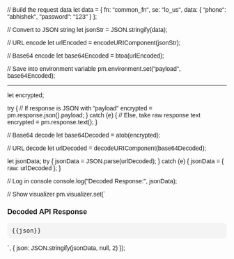 //  Build the request data
let data = {
    fn: "common_fn",
    se: "lo_us",
    data: { 
        "phone": "abhishek",
        "password": "123"
    }
};

//  Convert to JSON string
let jsonStr = JSON.stringify(data);

//  URL encode
let urlEncoded = encodeURIComponent(jsonStr);

//  Base64 encode
let base64Encoded = btoa(urlEncoded);

//  Save into environment variable
pm.environment.set("payload", base64Encoded);


------------------------------------------------------


let encrypted;

try {
    // If response is JSON with "payload"
    encrypted = pm.response.json().payload;
} catch (e) {
    // Else, take raw response text
    encrypted = pm.response.text();
}

// Base64 decode
let base64Decoded = atob(encrypted);

// URL decode
let urlDecoded = decodeURIComponent(base64Decoded);

let jsonData;
try {
    jsonData = JSON.parse(urlDecoded);
} catch (e) {
    jsonData = { raw: urlDecoded };
}

// Log in console
console.log("Decoded Response:", jsonData);

// Show visualizer
pm.visualizer.set(`
<html>
<head>
  <style>
    body { font-family: Arial, sans-serif; padding: 10px; }
    pre {
      background: #f4f4f4;
      padding: 10px;
      border-radius: 8px;
      white-space: pre-wrap;
      word-break: break-word;
    }
  </style>
</head>
<body>
  <h3>Decoded API Response</h3>
  <pre>{{json}}</pre>
</body>
</html>
`, {
    json: JSON.stringify(jsonData, null, 2)
});
